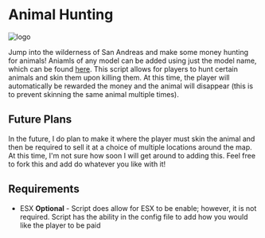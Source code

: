 <h1>
  Animal Hunting
</h1>

![logo](https://i.imgur.com/QBf3xWS.jpeg)

<p>
  Jump into the wilderness of San Andreas and make some money hunting for animals! Aniamls of any model can be added using just the model name, which can be found <a href="https://docs.fivem.net/docs/game-references/ped-models/#animals" target="_blank">here</a>. This script allows for players to hunt certain animals
  and skin them upon killing them. At this time, the player will automatically be rewarded the money and the animal will disappear (this is to prevent skinning the same animal multiple times).
</p>

<h2>
  Future Plans
</h2>
<p>
  In the future, I do plan to make it where the player must skin the animal and then be required to sell it at a choice of multiple locations around the map. At this time, I'm not sure how soon I will get around to adding this. Feel free to fork this and add do whatever you like with it!
</p>

<h2>
  Requirements
</h2>
<ul>
  <li>ESX <b>Optional</b> - Script does allow for ESX to be enable; however, it is not required. Script has the ability in the config file to add how you would like the player to be paid</li>
</ul>
